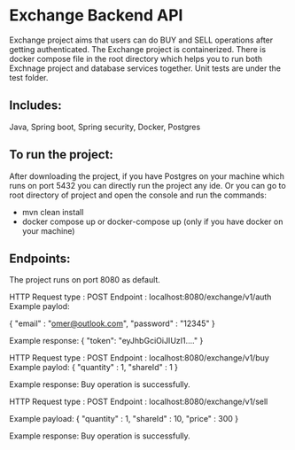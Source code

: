 # Exchange Backend API
Exchange project aims that users can do BUY and SELL operations after getting authenticated. The Exchange project is containerized. There is docker compose file in the root directory which helps you to run both Exchnage project and database services together.
Unit tests are under the test folder.

## Includes:
Java, Spring boot, Spring security, Docker, Postgres

## To run the project:
After downloading the project, if you have Postgres on your machine which runs on port 5432 you can directly run the project any ide.
Or you can go to root directory of project and open the console and run the commands:
 - mvn clean install
 - docker compose up or docker-compose up (only if you have docker on your machine)

## Endpoints:
The project runs on port 8080 as default.

HTTP Request type : POST
Endpoint : localhost:8080/exchange/v1/auth
Example paylod:

{
    "email" : "omer@outlook.com",
    "password" : "12345"
}

Example response:
{
    "token": "eyJhbGciOiJIUzI1...."
}

HTTP Request type : POST
Endpoint : localhost:8080/exchange/v1/buy
Example paylod:
{
    "quantity" : 1,
    "shareId" : 1
}

Example response:
Buy operation is successfully.

HTTP Request type : POST
Endpoint : localhost:8080/exchange/v1/sell

Example payload:
{
    "quantity" : 1,
    "shareId" : 10,
    "price" : 300
}

Example response:
Buy operation is successfully.
